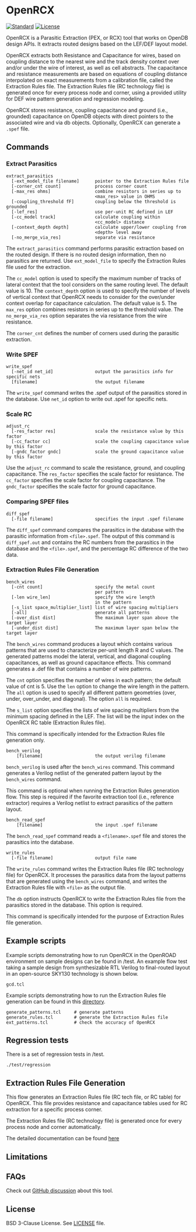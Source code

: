 # OpenRCX

[![Standard](https://img.shields.io/badge/C%2B%2B-17-blue)](https://en.wikipedia.org/wiki/C%2B%2B#Standardization)
[![License](https://img.shields.io/badge/License-BSD%203--Clause-blue.svg)](https://opensource.org/license/bsd-3-clause/)

OpenRCX is a Parasitic Extraction (PEX, or RCX) tool that works on OpenDB design APIs.
It extracts routed designs based on the LEF/DEF layout model.

OpenRCX extracts both Resistance and Capacitance for wires, based on coupling
distance to the nearest wire and the track density context over and/or under the
wire of interest, as well as cell
abstracts.  The capacitance and resistance measurements are based on equations
of coupling distance interpolated on exact measurements from a calibration
file, called the Extraction Rules file. The Extraction Rules file (RC technology
file) is generated once for every process node and corner, using
a provided utility for DEF wire pattern generation and regression modeling.

OpenRCX stores resistance, coupling capacitance and ground (i.e., grounded) capacitance
on OpenDB objects with direct pointers to the associated wire and via db
objects. Optionally, OpenRCX can generate a `.spef` file.

## Commands

### Extract Parasitics

```
extract_parasitics
  [-ext_model_file filename]      pointer to the Extraction Rules file
  [-corner_cnt count]             process corner count
  [-max_res ohms]                 combine resistors in series up to
                                  <max_res> value in OHMS
  [-coupling_threshold fF]        coupling below the threshold is grounded
  [-lef_res]                      use per-unit RC defined in LEF
  [-cc_model track]               calculate coupling within
                                  <cc_model> distance
  [-context_depth depth]          calculate upper/lower coupling from
                                  <depth> level away
  [-no_merge_via_res]             separate via resistance
```

The `extract_parasitics` command performs parasitic extraction based on the
routed design. If there is no routed design information, then no parasitics are
returned. Use `ext_model_file` to specify the Extraction Rules file used for
the extraction.

The `cc_model` option is used to specify the maximum number of tracks of lateral context
that the tool considers on the same
routing level.  The default value is 10.  The `context_depth` option
is used to specify the number of levels of vertical context that OpenRCX needs to consider for the over/under context overlap for capacitance calculation.
The default value is 5.
The `max_res` option combines resistors in series up to the threshold value.
The `no_merge_via_res` option separates the via resistance from the wire resistance.

The `corner_cnt` defines the number of corners used during the parasitic
extraction.

### Write SPEF

```
write_spef
  [-net_id net_id]                output the parasitics info for specific nets
  [filename]                      the output filename
```

The `write_spef` command writes the .spef output of the parasitics stored
in the database. Use `net_id` option to write out .spef for specific nets.

### Scale RC

```
adjust_rc
  [-res_factor res]               scale the resistance value by this factor
  [-cc_factor cc]                 scale the coupling capacitance value by this factor
  [-gndc_factor gndc]             scale the ground capacitance value by this factor
```

Use the `adjust_rc` command to scale the resistance, ground, and coupling
capacitance. The `res_factor` specifies the scale factor for resistance. The
`cc_factor` specifies the scale factor for coupling capacitance. The `gndc_factor`
specifies the scale factor for ground capacitance.

### Comparing SPEF files

```
diff_spef
  [-file filename]                specifies the input .spef filename
```

The `diff_spef` command compares the parasitics in the database with the parasitic
information from `<file>.spef`. The output of this command is `diff_spef.out`
and contains the RC numbers from the parasitics in the database and the
`<file>.spef`, and the percentage RC difference of the two data.

### Extraction Rules File Generation

```
bench_wires
  [-cnt count]                    specify the metal count
                                  per pattern
  [-len wire_len]                 specify the wire length
                                  in the pattern
  [-s_list space_multiplier_list] list of wire spacing multipliers
  [-all]                          generate all patterns
  [-over_dist dist]               The maximum layer span above the target layer
  [-under_dist dist]              The maximum layer span below the target layer
```

The `bench_wires` command produces a layout which contains various patterns
that are used to characterize per-unit length R and C values. The generated patterns model
the lateral, vertical, and diagonal coupling capacitances, as well as ground
capacitance effects. This command generates a .def file that contains a number of wire patterns.

The `cnt` option specifies the number of wires in each pattern; the
default value of cnt is 5. Use the `len` option to change the wire length in the
pattern. The `all` option is used to  specify all different pattern geometries
(over, under, over_under, and diagonal). The option `all` is required.

The `s_list` option specifies the lists of wire spacing multipliers from
the minimum spacing defined in the LEF. The list will be the input index
on the OpenRCX RC table (Extraction Rules file).

This command is specifically intended for the Extraction Rules file
generation only.

```
bench_verilog
    [filename]                    the output verilog filename
```

`bench_verilog` is used after the `bench_wires` command. This command
generates a Verilog netlist of the generated pattern layout by the `bench_wires`
command.

This command is optional when running the Extraction Rules generation
flow. This step is required if the favorite extraction tool (i.e., reference
extractor) requires a Verilog netlist to extract parasitics of the pattern layout.

```
bench_read_spef
    [filename]                    the input .spef filename
```

The `bench_read_spef` command reads a `<filename>.spef` file and stores the
parasitics into the database.

```
write_rules
  [-file filename]                output file name
```

The `write_rules` command writes the Extraction Rules file (RC technology file)
for OpenRCX. It processes the parasitics data from the layout patterns that are
generated using the `bench_wires` command, and writes the Extraction Rules file
with `<file>` as the output file.

The `db` option instructs OpenRCX to write the Extraction Rules file from the
parasitics stored in the database. This option is required.

This command is specifically intended for the purpose of Extraction Rules file
generation.

## Example scripts

Example scripts demonstrating how to run OpenRCX in the OpenROAD environment
on sample designs can be found in /test. An example flow test taking a sample design
from synthesizable RTL Verilog to final-routed layout in an open-source SKY130 technology
is shown below.

```
gcd.tcl
```

Example scripts demonstrating how to run the
Extraction Rules file generation can be found in this
[directory](https://github.com/The-OpenROAD-Project/OpenROAD/tree/master/src/rcx/calibration/script).

```
generate_patterns.tcl     # generate patterns
generate_rules.tcl        # generate the Extraction Rules file
ext_patterns.tcl          # check the accuracy of OpenRCX
```

## Regression tests

There is a set of regression tests in /test.

```
./test/regression
```

## Extraction Rules File Generation

This flow generates an Extraction Rules file (RC tech file, or RC table) for
OpenRCX. This file provides resistance and capacitance tables used for RC
extraction for a specific process corner.

The Extraction Rules file (RC technology file) is generated once for every
process node and corner automatically.

The detailed documentation can be found [here](doc/calibration.md)

## Limitations

## FAQs

Check out [GitHub discussion](https://github.com/The-OpenROAD-Project/OpenROAD/discussions/categories/q-a?discussions_q=category%3AQ%26A+openrcx+in%3Atitle)
about this tool.

## License

BSD 3-Clause License. See [LICENSE](LICENSE) file.
